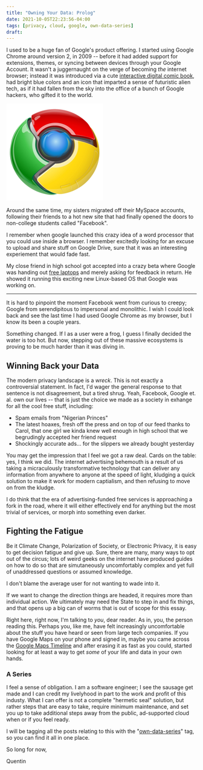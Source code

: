 ```yaml
---
title: "Owning Your Data: Prolog"
date: 2021-10-05T22:23:56-04:00
tags: [privacy, cloud, google, own-data-series]
draft: 
---
```

I used to be a huge fan of Google's product offering. I started using Google Chrome around version 2, in 2009 -- before
it had added support for extensions, themes, or syncing between devices through your Google Account. It wasn't a
juggernaught on the verge of becoming *the* internet browser; instead it was introduced via a cute [interactive digital
comic book](https://www.google.com/googlebooks/chrome/index.html), had bright blue colors and an icon that imparted a sense of futuristic alien tech, as if it had fallen from
the sky into the office of a bunch of Google hackers, who gifted it to the world.

![The original Google Chrome icon](old_chrome_icon_small.webp "Gotta Catch 'em All?") 

Around the same time, my sisters migrated off their MySpace accounts, following their friends to a hot new site that had
finally opened the doors to non-college students called "Facebook".

I remember when google launched this crazy idea of a word processor that you could use inside a browser. I remember
excitedly looking for an excuse to upload and share stuff on Google Drive, sure that it was an interesting experiement
that would fade fast.

My close friend in high school got accepted into a crazy beta where Google was handing out [free
laptops](https://en.wikipedia.org/wiki/Chromebook#Cr-48) and merely asking for feedback in return. He showed it running this
exciting new Linux-based OS that Google was working on. 

---

It is hard to pinpoint the moment Facebook went from curious to creepy; Google from serendipitous to impersonal and
monolithic. I wish I could look back and see the last time I had used Google Chrome as my browser, but I know its been a
couple years.

Something changed. If I as a user were a frog, I guess I finally decided the water is too hot. But now, stepping out of
these massive ecosystems is proving to be much harder than it was diving in.

## Winning Back your Data

The modern privacy landscape is a *wreck*. This is not exactly a controversial statement. In fact, I'd wager the general
response to that sentence is not disagreement, but a tired shrug. Yeah, Facebook, Google et. al. own our lives -- that
is just the choice we made as a society in exhange for all the cool free stuff, including:

* Spam emails from "Nigerian Princes"
* The latest hoaxes, fresh off the press and on top of our feed thanks to Carol, that one girl we kinda knew well enough
  in high school that we begrudingly accepted her friend request
* Shockingly accurate ads... for the slippers we already bought yesterday

You may get the impression that I feel we got a raw deal. Cards on the table: yes, I think we did. The internet
advertising behemouth is a result of us taking a micraculously transformative technology that can deliver any
information from anywhere to anyone at the speed of light, kludging a quick solution to make it work for modern
captialism, and then refusing to move on from the kludge.

I do think that the era of advertising-funded free services is approaching a fork in the road, where it will either
effectively end for anything but the most trivial of services, or morph into something even darker. 

## Fighting the Fatigue

Be it Climate Change, Polarization of Society, or Electronic Privacy, it is easy to get decision fatigue and give up.
Sure, there are many, many ways to opt out of the circus; lots of weird geeks on the internet have produced guides on
how to do so that are simutaneously uncomfortably complex and yet full of unaddressed questions or assumed knowledge.

I don't blame the average user for not wanting to wade into it. 

If we want to change the direction things are headed, it requires more than individual action. We ultimately may need
the State to step in and fix things, and that opens up a big can of worms that is out of scope for this essay.

Right here, right now, I'm talking to *you*, dear reader. As in, you, the person reading this. Perhaps you, like me,
have felt increasingly uncomfortable about the stuff you have heard or seen from large tech companies. If you have
Google Maps on your phone and signed in, maybe you came across the [Google Maps
Timeline](https://www.google.com/maps/timeline) and after erasing it as fast as you could, started looking for at least
a way to get *some* of your life and data in your own hands.

### A Series

I feel a sense of obligation. I am a software engineer; I see the sausage get made and I can credit my livelyhood in
part to the work and profit of this industy. What I can offer is not a complete "hermetic seal" solution, but rather
steps that are easy to take, require minimum maintenance, and set you up to take additional steps away from the public,
ad-supported cloud when or if you feel ready.

I will be tagging all the posts relating to this with the
"[own-data-series](/tags/own-data-series)" tag, so you can find it all in one place.

So long for now,

Quentin

